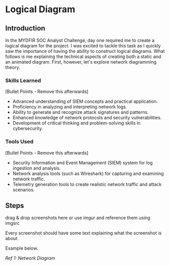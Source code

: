 # Logical Diagram

## Introduction
In the MYDFIR SOC Analyst Challenge, day one required me to create a logical diagram for the project. I was excited to tackle this task as I quickly saw the importance of having the ability to construct logical diagrams. What follows is me explaining the technical aspects of creating both a static and an animated diagram. First, however, let's explore network diagramming theory.

### Skills Learned
[Bullet Points - Remove this afterwards]

- Advanced understanding of SIEM concepts and practical application.
- Proficiency in analyzing and interpreting network logs.
- Ability to generate and recognize attack signatures and patterns.
- Enhanced knowledge of network protocols and security vulnerabilities.
- Development of critical thinking and problem-solving skills in cybersecurity.

### Tools Used
[Bullet Points - Remove this afterwards]

- Security Information and Event Management (SIEM) system for log ingestion and analysis.
- Network analysis tools (such as Wireshark) for capturing and examining network traffic.
- Telemetry generation tools to create realistic network traffic and attack scenarios.

## Steps
drag & drop screenshots here or use imgur and reference them using imgsrc

Every screenshot should have some text explaining what the screenshot is about.

Example below.

*Ref 1: Network Diagram*
